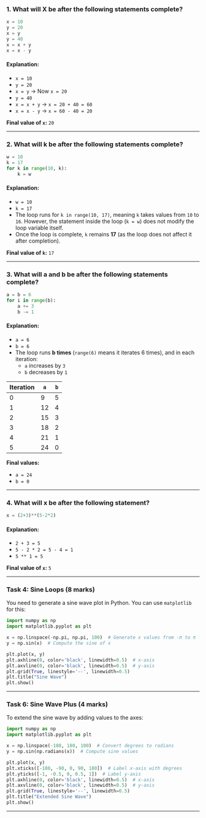 

### **1. What will X be after the following statements complete?**
```python
x = 10
y = 20
x = y
y = 40
x = x + y
x = x - y
```
#### **Explanation:**
- `x = 10`
- `y = 20`
- `x = y` → Now `x = 20`
- `y = 40`
- `x = x + y` → `x = 20 + 40 = 60`
- `x = x - y` → `x = 60 - 40 = 20`

**Final value of `x`:** `20`

---

### **2. What will k be after the following statements complete?**
```python
w = 10
k = 17
for k in range(10, k):
    k = w
```
#### **Explanation:**
- `w = 10`
- `k = 17`
- The loop runs for `k in range(10, 17)`, meaning `k` takes values from `10` to `16`. However, the statement inside the loop (`k = w`) does not modify the loop variable itself.
- Once the loop is complete, `k` remains **17** (as the loop does not affect it after completion).

**Final value of `k`:** `17`

---

### **3. What will a and b be after the following statements complete?**
```python
a = b = 6
for i in range(b):
    a += 3
    b -= 1
```
#### **Explanation:**
- `a = 6`
- `b = 6`
- The loop runs **b times** (`range(6)` means it iterates 6 times), and in each iteration:
  - `a` increases by `3`
  - `b` decreases by `1`
  
| Iteration | `a` | `b` |
|-----------|-----|-----|
| 0         | 9   | 5   |
| 1         | 12  | 4   |
| 2         | 15  | 3   |
| 3         | 18  | 2   |
| 4         | 21  | 1   |
| 5         | 24  | 0   |

**Final values:**
- `a = 24`
- `b = 0`

---

### **4. What will x be after the following statement?**
```python
x = (2+3)**(5-2*2)
```
#### **Explanation:**
- `2 + 3 = 5`
- `5 - 2 * 2 = 5 - 4 = 1`
- `5 ** 1 = 5`

**Final value of `x`:** `5`

---

### **Task 4: Sine Loops (8 marks)**
You need to generate a sine wave plot in Python. You can use `matplotlib` for this:
```python
import numpy as np
import matplotlib.pyplot as plt

x = np.linspace(-np.pi, np.pi, 100)  # Generate x values from -π to π
y = np.sin(x)  # Compute the sine of x

plt.plot(x, y)
plt.axhline(0, color='black', linewidth=0.5)  # x-axis
plt.axvline(0, color='black', linewidth=0.5)  # y-axis
plt.grid(True, linestyle='--', linewidth=0.5)
plt.title("Sine Wave")
plt.show()
```

---

### **Task 6: Sine Wave Plus (4 marks)**
To extend the sine wave by adding values to the axes:
```python
import numpy as np
import matplotlib.pyplot as plt

x = np.linspace(-180, 180, 100)  # Convert degrees to radians
y = np.sin(np.radians(x))  # Compute sine values

plt.plot(x, y)
plt.xticks([-180, -90, 0, 90, 180])  # Label x-axis with degrees
plt.yticks([-1, -0.5, 0, 0.5, 1])  # Label y-axis
plt.axhline(0, color='black', linewidth=0.5)  # x-axis
plt.axvline(0, color='black', linewidth=0.5)  # y-axis
plt.grid(True, linestyle='--', linewidth=0.5)
plt.title("Extended Sine Wave")
plt.show()
```

---